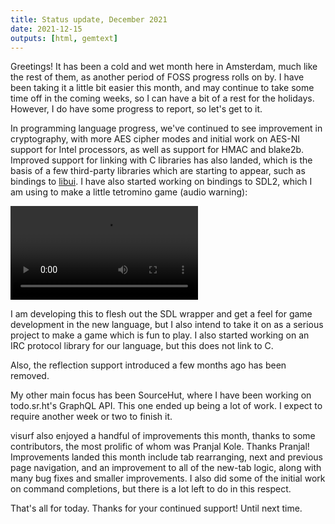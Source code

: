 ```yaml
---
title: Status update, December 2021
date: 2021-12-15
outputs: [html, gemtext]
---
```


Greetings! It has been a cold and wet month here in Amsterdam, much like the
rest of them, as another period of FOSS progress rolls on by. I have been taking
it a little bit easier this month, and may continue to take some time off in the
coming weeks, so I can have a bit of a rest for the holidays. However, I do
have some progress to report, so let's get to it.

In programming language progress, we've continued to see improvement in
cryptography, with more AES cipher modes and initial work on AES-NI support for
Intel processors, as well as support for HMAC and blake2b. Improved support for
linking with C libraries has also landed, which is the basis of a few
third-party libraries which are starting to appear, such as bindings to [libui].
I have also started working on bindings to SDL2, which I am using to make a
little tetromino game (audio warning):

[libui]: https://github.com/andlabs/libui

<video src="https://l.sr.ht/PMwA.webm" controls></video>

I am developing this to flesh out the SDL wrapper and get a feel for game
development in the new language, but I also intend to take it on as a serious
project to make a game which is fun to play. I also started working on an IRC
protocol library for our language, but this does not link to C.

Also, the reflection support introduced a few months ago has been removed.

My other main focus has been SourceHut, where I have been working on
todo.sr.ht's GraphQL API. This one ended up being a lot of work. I expect to
require another week or two to finish it.

visurf also enjoyed a handful of improvements this month, thanks to some
contributors, the most prolific of whom was Pranjal Kole. Thanks Pranjal!
Improvements landed this month include tab rearranging, next and previous page
navigation, and an improvement to all of the new-tab logic, along with many bug
fixes and smaller improvements. I also did some of the initial work on command
completions, but there is a lot left to do in this respect.

That's all for today. Thanks for your continued support! Until next time.
